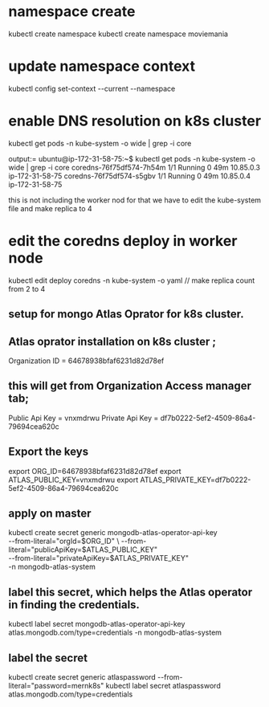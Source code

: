 # namespace create
kubectl create namespace <namespace-name>
kubectl create namespace moviemania


# update namespace context
kubectl config set-context --current --namespace <namespace-name>

# enable DNS resolution on k8s cluster
kubectl get pods -n kube-system -o wide | grep -i core

output:=
ubuntu@ip-172-31-58-75:~$ kubectl get pods -n kube-system -o wide | grep -i core
coredns-76f75df574-7h54m                   1/1     Running   0          49m   10.85.0.3       ip-172-31-58-75    <none>           <none>
coredns-76f75df574-s5gbv                   1/1     Running   0          49m   10.85.0.4       ip-172-31-58-75    <none>           <none>

this is not including the worker nod for that we have to edit the kube-system file and make replica to 4 

# edit the coredns deploy in worker node 
kubectl edit deploy coredns -n kube-system -o yaml
// make replica count from 2 to 4 


## setup for mongo Atlas Oprator for k8s cluster.
## Atlas oprator installation on k8s cluster ;
Organization ID = 64678938bfaf6231d82d78ef 

## this will get from Organization Access manager tab;
Public Api Key = vnxmdrwu
Private Api Key = df7b0222-5ef2-4509-86a4-79694cea620c

## Export the keys
export ORG_ID=64678938bfaf6231d82d78ef
export ATLAS_PUBLIC_KEY=vnxmdrwu
export ATLAS_PRIVATE_KEY=df7b0222-5ef2-4509-86a4-79694cea620c

## apply on master 
kubectl create secret generic mongodb-atlas-operator-api-key \
    --from-literal="orgId=$ORG_ID" \
    --from-literal="publicApiKey=$ATLAS_PUBLIC_KEY" \
    --from-literal="privateApiKey=$ATLAS_PRIVATE_KEY" \
    -n mongodb-atlas-system

## label this secret, which helps the Atlas operator in finding the credentials.
kubectl label secret mongodb-atlas-operator-api-key atlas.mongodb.com/type=credentials -n mongodb-atlas-system

## label the secret
kubectl create secret generic atlaspassword --from-literal="password=mernk8s"
kubectl label secret atlaspassword atlas.mongodb.com/type=credentials
